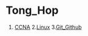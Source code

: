 # Tong_Hop
1. <a href="https://github.com/nthung98/Tong_Hop_Note/tree/master/CCNA">CCNA<a/> 
2.<a href="https://github.com/nthung98/Tong_Hop_Note/tree/master/Linux">Linux<a/> 
3.<a href="https://github.com/nthung98/Tong_Hop_Note/tree/master/Git_Github">Git_Github<a/> 
